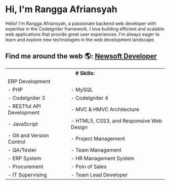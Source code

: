 # Hi, I'm Rangga Afriansyah

Hello! I'm Rangga Afriansyah, a passionate backend web developer with expertise in the CodeIgniter framework. I love building efficient and scalable web applications that provide great user experiences. I'm always eager to learn and explore new technologies in the web development landscape.


## Find me around the web 🌎: <a href="https://newsoftdev.com/">Newsoft Developer</a>

<table border = '0'>
  <tr>
    <th colspan = '2'># Skills:</th>
  </tr>
  <tr>
    <td colspan = '2'>ERP Development</td>
  </tr>
  <tr>
    <td>- PHP</td>
    <td>- MySQL</td>
  </tr>
  <tr>
    <td>- CodeIgniter 3</td>
    <td>- CodeIgniter 4</td>
  </tr>
  <tr>
    <td>- RESTful API Development</td>
    <td>- MVC & HMVC Architecture</td>
  </tr>
  <tr>
    <td>- JavaScript</td>
    <td>- HTML5, CSS3, and Responsive Web Design</td>
  </tr>
  <tr>
    <td>- Git and Version Control</td>
    <td>- Project Management</td>
  </tr>
  <tr>
    <td>- QA/Tester</td>
    <td>- Team Management</td>
  </tr>
  <tr>
    <td>- ERP System</td>
    <td>- HR Management System</td>
  </tr>
  <tr>
    <td>- Procurement</td>
    <td>- Poin of Sales</td>
  </tr>
  <tr>
    <td>- IT Supervising</td>
    <td>- Team Lead Developer</td>
  </tr>
</table>
